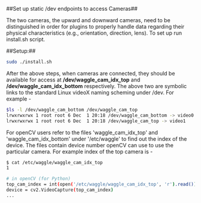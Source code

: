 ##Set up static /dev endpoints to access Cameras##

The two cameras, the upward and downward cameras, need to be distinguished in order for plugins to properly handle data regarding their physical characteristics (e.g., orientation, direction, lens). To set up run install.sh script.

##Setup:##

```bash
sudo ./install.sh
```

After the above steps, when cameras are connected, they should be available for access at __/dev/waggle_cam_idx_top__ and __/dev/waggle_cam_idx_bottom__ respectively. The above two are symbolic links to the standard Linux videoX naming scheming under /dev. For example - 
```bash
$ls -l /dev/waggle_cam_bottom /dev/waggle_cam_top
lrwxrwxrwx 1 root root 6 Dec  1 20:18 /dev/waggle_cam_bottom -> video0
lrwxrwxrwx 1 root root 6 Dec  1 20:18 /dev/waggle_cam_top -> video1
```
For openCV users refer to the files 'waggle_cam_idx_top' and 'waggle_cam_idx_bottom' under '/etc/waggle' to find out the index of the device. The files contain device number openCV can use to use the particular camera. For example index of the top camera is -
```bash
$ cat /etc/waggle/waggle_cam_idx_top
1

# in openCV (for Python)
top_cam_index = int(open('/etc/waggle/waggle_cam_idx_top', 'r').read())
device = cv2.VideoCapture(top_cam_index)
...
```




